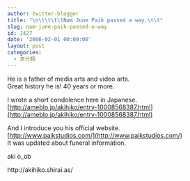 ```yaml
---
author: twitter-blogger
title: "\n\t\t\t\tNam June Paik passed a way.\t\t"
slug: nam-june-paik-passed-a-way
id: 1427
date: '2006-02-01 00:00:00'
layout: post
categories:
  - 未分類
---
```


He is a father of media arts and video arts.  
Great history he is! 40 years or more.  

I wrote a short condolence here in Japanese.  
[http://ameblo.jp/akihiko/entry-10008568387.html](http://ameblo.jp/akihiko/entry-10008568387.html)  

And I introduce you his official website.  
[http://www.paikstudios.com/](http://www.paikstudios.com/)  
It was updated about funeral information.  

aki o_ob

<div>http://akihiko.shirai.as/</div>